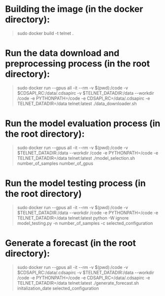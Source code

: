 # Building the image (in the docker directory):
> sudo docker build -t telnet .

# Run the data download and preprocessing process (in the root directory):
> sudo docker run --gpus all -it --rm -v $(pwd):/code -v $CDSAPI_RC:/data/.cdsapirc -v $TELNET_DATADIR:/data --workdir /code -e PYTHONPATH=/code -e CDSAPI_RC=/data/.cdsapirc -e TELNET_DATADIR=/data telnet:latest ./data_downloader.sh

# Run the model evaluation process (in the root directory):
> sudo docker run --gpus all -it --rm -v $(pwd):/code -v $TELNET_DATADIR:/data --workdir /code -e PYTHONPATH=/code -e TELNET_DATADIR=/data telnet:latest ./model_selection.sh number_of_samples number_of_gpus

# Run the model testing process (in the root directory)
> sudo docker run --gpus all -it --rm -v $(pwd):/code -v $TELNET_DATADIR:/data --workdir /code -e PYTHONPATH=/code -e TELNET_DATADIR=/data telnet:latest python -W ignore model_testing.py -n number_of_samples -c selected_configuration

# Generate a forecast (in the root directory):
> sudo docker run --gpus all -it --rm -v $(pwd):/code -v $CDSAPI_RC:/data/.cdsapirc -v $TELNET_DATADIR:/data --workdir /code -e PYTHONPATH=/code -e CDSAPI_RC=/data/.cdsapirc -e TELNET_DATADIR=/data telnet:latest ./generate_forecast.sh initalization_date selected_configuration
